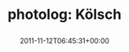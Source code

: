 ---
retweeted: false
source: <a href="http://posterous.com" rel="nofollow">Posterous</a>
entities:
  hashtags: []
  symbols: []
  user_mentions: []
  urls:
  - url: http://t.co/2hg9PwOg
    expanded_url: http://post.ly/3sel7
    display_url: post.ly/3sel7
    indices:
    - '17'
    - '37'
display_text_range:
- '0'
- '37'
favorite_count: '0'
id_str: '135246830547111936'
truncated: false
retweet_count: '0'
id: '135246830547111936'
possibly_sensitive: false
created_at: Sat Nov 12 06:45:31 +0000 2011
favorited: false
full_text: 'photolog: Kölsch'
lang: de
quote_url: http://post.ly/3sel7
tags:
- pesos/twitter
date: '2011-11-12T06:45:31+00:00'
src: https://twitter.com/bascht/status/135246830547111936
original_url: https://twitter.com/bascht/status/135246830547111936
type: twitter_tweet
text: 'photolog: Kölsch'
title: 'photolog: Kölsch

  '

---